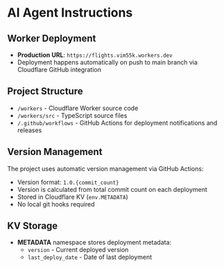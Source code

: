 # AI Agent Instructions

## Worker Deployment

- **Production URL**: `https://flights.vim55k.workers.dev`
- Deployment happens automatically on push to main branch via Cloudflare GitHub integration

## Project Structure

- `/workers` - Cloudflare Worker source code
- `/workers/src` - TypeScript source files
- `/.github/workflows` - GitHub Actions for deployment notifications and releases

## Version Management

The project uses automatic version management via GitHub Actions:

- Version format: `1.0.{commit_count}`
- Version is calculated from total commit count on each deployment
- Stored in Cloudflare KV (`env.METADATA`)
- No local git hooks required

## KV Storage

- **METADATA** namespace stores deployment metadata:
    - `version` - Current deployed version
    - `last_deploy_date` - Date of last deployment
